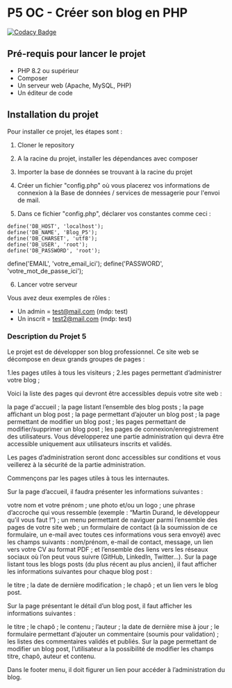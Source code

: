 # P5 OC - Créer son blog en PHP
[![Codacy Badge](https://app.codacy.com/project/badge/Grade/c45486539ee243ef993ae7c6ce2f6491)](https://app.codacy.com/gh/cavmandos/P5/dashboard?utm_source=gh&utm_medium=referral&utm_content=&utm_campaign=Badge_grade)

## Pré-requis pour lancer le projet
- PHP 8.2 ou supérieur
- Composer
- Un serveur web (Apache, MySQL, PHP)
- Un éditeur de code

## Installation du projet
Pour installer ce projet, les étapes sont :

1. Cloner le repository

2. A la racine du projet, installer les dépendances avec composer

3. Importer la base de données se trouvant à la racine du projet

4. Créer un fichier "config.php" où vous placerez vos informations de connexion à la Base de données / services de messagerie pour l'envoi de mail.

5. Dans ce fichier "config.php", déclarer vos constantes comme ceci :

```
define('DB_HOST', 'localhost');
define('DB_NAME', 'Blog_P5');
define('DB_CHARSET', 'utf8');
define('DB_USER', 'root');
define('DB_PASSWORD', 'root');
```
define('EMAIL', 'votre_email_ici');
define('PASSWORD', 'votre_mot_de_passe_ici');

6. Lancer votre serveur

Vous avez deux exemples de rôles :
- Un admin = test@mail.com (mdp: test)
- Un inscrit = test2@mail.com (mdp: test)

### Description du Projet 5
Le projet est de développer son blog professionnel. Ce site web se décompose en deux grands groupes de pages :

1.les pages utiles à tous les visiteurs ;
2.les pages permettant d’administrer votre blog ;

Voici la liste des pages qui devront être accessibles depuis votre site web :

la page d'accueil ;
la page listant l’ensemble des blog posts ;
la page affichant un blog post ;
la page permettant d’ajouter un blog post ;
la page permettant de modifier un blog post ;
les pages permettant de modifier/supprimer un blog post ;
les pages de connexion/enregistrement des utilisateurs.
Vous développerez une partie administration qui devra être accessible uniquement aux utilisateurs inscrits et validés.

Les pages d’administration seront donc accessibles sur conditions et vous veillerez à la sécurité de la partie administration.

Commençons par les pages utiles à tous les internautes.

Sur la page d’accueil, il faudra présenter les informations suivantes :

votre nom et votre prénom ;
une photo et/ou un logo ;
une phrase d’accroche qui vous ressemble (exemple : “Martin Durand, le développeur qu’il vous faut !”) ;
un menu permettant de naviguer parmi l’ensemble des pages de votre site web ;
un formulaire de contact (à la soumission de ce formulaire, un e-mail avec toutes ces informations vous sera envoyé) avec les champs suivants :
nom/prénom,
e-mail de contact,
message,
un lien vers votre CV au format PDF ;
et l’ensemble des liens vers les réseaux sociaux où l’on peut vous suivre (GitHub, LinkedIn, Twitter…).
Sur la page listant tous les blogs posts (du plus récent au plus ancien), il faut afficher les informations suivantes pour chaque blog post :

le titre ;
la date de dernière modification ;
le chapô ;
et un lien vers le blog post.

Sur la page présentant le détail d’un blog post, il faut afficher les informations suivantes :

le titre ;
le chapô ;
le contenu ;
l’auteur ;
la date de dernière mise à jour ;
le formulaire permettant d’ajouter un commentaire (soumis pour validation) ;
les listes des commentaires validés et publiés.
Sur la page permettant de modifier un blog post, l’utilisateur a la possibilité de modifier les champs titre, chapô, auteur et contenu.

Dans le footer menu, il doit figurer un lien pour accéder à l’administration du blog.
